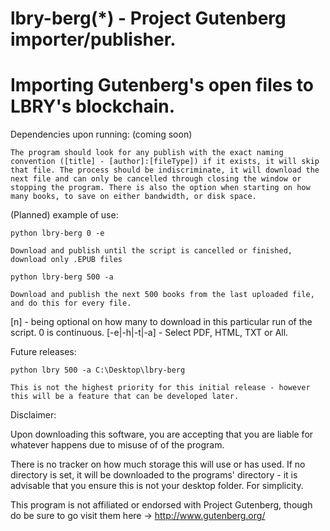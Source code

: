 lbry-berg(*) - Project Gutenberg importer/publisher.
====

# Importing Gutenberg's open files to LBRY's blockchain.

Dependencies upon running: (coming soon)

`The program should look for any publish with the exact naming convention ([title] - [author]:[fileType])
if it exists, it will skip that file.
The process should be indiscriminate, it will download the next file and can only be cancelled through closing
the window or stopping the program.
There is also the option when starting on how many books, to save on either bandwidth, or disk space.`

(Planned) example of use:

    python lbry-berg 0 -e

`Download and publish until the script is cancelled or finished, download only .EPUB files`

    python lbry-berg 500 -a

`Download and publish the next 500 books from the last uploaded file, and do this for every file.`

[n] - being optional on how many to download in this particular run of the script. 0 is continuous.
[-e|-h|-t|-a] - Select PDF, HTML, TXT or All.

Future releases:

    python lbry 500 -a C:\Desktop\lbry-berg

`This is not the highest priority for this initial release - however this will be a feature that can be developed later.`


Disclaimer:

Upon downloading this software, you are accepting that you are liable for whatever happens due to misuse of
of the program. 

There is no tracker on how much storage this will use or has used. If no directory is set, it will be downloaded to the
programs' directory - it is advisable that you ensure this is not your desktop folder. For simplicity.

This program is not affiliated or endorsed with Project Gutenberg, though do be sure to go 
visit them here -> http://www.gutenberg.org/
